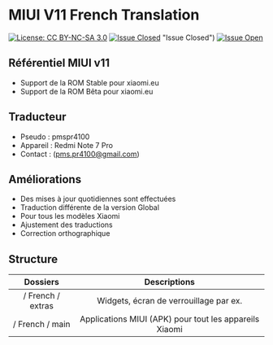 # MIUI V11 French Translation
[![License: CC BY-NC-SA 3.0](https://img.shields.io/badge/license-CC%20BY--NC--SA%203.0-lightgrey.svg)](http://creativecommons.org/licenses/by-nc-sa/3.0/)
[![Issue Closed](https://img.shields.io/github/issues-raw/suat074/MA-XML-11-TURKISH.svg)](https://github.com/pmspr4100/MA-XML-11-FRENCH/issues?q=is%3Aissue+is%3Aclosed) "Issue Closed")
[![Issue Open](https://img.shields.io/github/issues-raw/berlinux2016/MIUI11.svg)](https://github.com/pmspr4100/MA-XML-11-FRENCH/issues "Issue Open")

## Référentiel MIUI v11
* Support de la ROM Stable pour xiaomi.eu
* Support de la ROM Bêta pour xiaomi.eu

## Traducteur
* Pseudo : pmspr4100
* Appareil : Redmi Note 7 Pro
* Contact : (pms.pr4100@gmail.com)

## Améliorations
* Des mises à jour quotidiennes sont effectuées
* Traduction différente de la version Global
* Pour tous les modèles Xiaomi
* Ajustement des traductions
* Correction orthographique

## Structure
Dossiers | Descriptions
:------------: | :------------:
/ French / extras | Widgets, écran de verrouillage par ex.
/ French / main | Applications MIUI (APK) pour tout les appareils Xiaomi